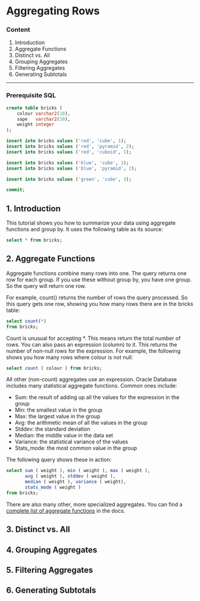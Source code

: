 # Aggregating Rows

### Content

1. Introduction
2. Aggregate Functions
3. Distinct vs. All
4. Grouping Aggregates
5. Filtering Aggregates
6. Generating Subtotals

-----------------------------------------------------------------------------------------------------------------------

### Prerequisite SQL

```sql
create table bricks (
    colour varchar2(10),
    sape   varchar2(10),
    weight integer
);

insert into bricks values ('red', 'cube', 1);
insert into bricks values ('red', 'pyramid', 2);
insert into bricks values ('red', 'cuboid', 1);

insert into bricks values ('blue', 'cube', 1);
insert into bricks values ('blue', 'pyramid', 2);

insert into bricks values ('green', 'cube', 3);

commit;
```

## 1. Introduction

This tutorial shows you how to summarize your data using aggregate functions and group by. It uses the following table as its source:

```sql
select * from bricks;
```

## 2. Aggregate Functions

Aggregate functions combine many rows into one. The query returns one row for each group. If you use these without group by, you have one group. So the query will return one row.

For example, count() returns the number of rows the query processed. So this query gets one row, showing you how many rows there are in the bricks table:

```sql
select count(*)
from bricks;
```

Count is unusual for accepting *. This means return the total number of rows. You can also pass an expression (column) to it. This returns the number of non-null rows for the expression. For example, the following shows you how many rows where colour is not null:

```sql
select count ( colour ) from bricks;
```

All other (non-count) aggregates use an expression. Oracle Database includes many statistical aggregate functions. Common ones include:

- Sum: the result of adding up all the values for the expression in the group
- Min: the smallest value in the group
- Max: the largest value in the group
- Avg: the arithmetic mean of all the values in the group
- Stddev: the standard deviation
- Median: the middle value in the data set
- Variance: the statistical variance of the values
- Stats_mode: the most common value in the group

The following query shows these in action:

```sql
select sum ( weight ), min ( weight ), max ( weight ),
       avg ( weight ), stddev ( weight ),
       median ( weight ), variance ( weight),
       stats_mode ( weight )
from bricks;
```

There are also many other, more specialized aggregates. You can find a [complete list of aggregate functions](https://docs.oracle.com/en/database/oracle/oracle-database/23/sqlrf/Aggregate-Functions.html#GUID-62BE676B-AF18-4E63-BD14-25206FEA0848) in the docs.

## 3. Distinct vs. All



## 4. Grouping Aggregates
## 5. Filtering Aggregates
## 6. Generating Subtotals

```sql
```
